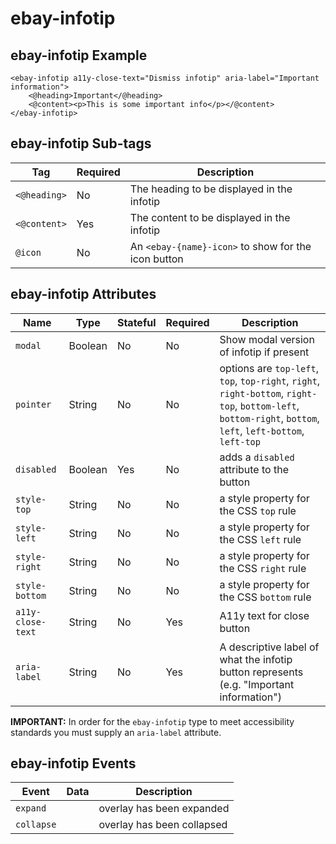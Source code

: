 # ebay-infotip

## ebay-infotip Example

```marko
<ebay-infotip a11y-close-text="Dismiss infotip" aria-label="Important information">
    <@heading>Important</@heading>
    <@content><p>This is some important info</p></@content>
</ebay-infotip>
```

## ebay-infotip Sub-tags

Tag | Required | Description
--- | --- | ---
`<@heading>` | No | The heading to be displayed in the infotip
`<@content>` | Yes | The content to be displayed in the infotip
`@icon` | No | An `<ebay-{name}-icon>` to show for the icon button

## ebay-infotip Attributes

Name | Type | Stateful | Required | Description
--- | --- | --- | --- | ---
`modal` | Boolean | No | No | Show modal version of infotip if present
`pointer` | String | No | No | options are `top-left`, `top`, `top-right`, `right`, `right-bottom`, `right-top`, `bottom-left`, `bottom-right`, `bottom`, `left`, `left-bottom`, `left-top`
`disabled` | Boolean | Yes | No | adds a `disabled` attribute to the button
`style-top` | String | No | No | a style property for the CSS `top` rule
`style-left` | String | No | No | a style property for the CSS `left` rule
`style-right` | String | No | No | a style property for the CSS `right` rule
`style-bottom` | String | No | No | a style property for the CSS `bottom` rule
`a11y-close-text` | String | No | Yes | A11y text for close button
`aria-label` | String | No | Yes | A descriptive label of what the infotip button represents (e.g. "Important information")

**IMPORTANT:** In order for the `ebay-infotip` type to meet accessibility standards you must supply an `aria-label` attribute.

## ebay-infotip Events

Event | Data | Description
--- | --- | ---
`expand` | | overlay has been expanded
`collapse` | | overlay has been collapsed
